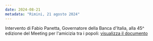 ```yaml
---
date: 2024-08-21
metadata: "Rimini, 21 agosto 2024"
---
```


Intervento di Fabio Panetta, Governatore della Banca d'Italia, alla 45^ edizione del Meeting per l'amicizia tra i popoli: <a href="/assets/2024-08-21-panetta.pdf" target="_blank">visualizza il documento</a>
